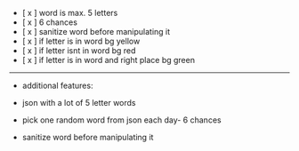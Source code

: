 - [ x ]  word is max. 5 letters 
- [ x ] 6 chances
- [ x ] sanitize word before manipulating it
- [ x ] if letter is in word bg yellow 
- [ x ] if letter isnt in word bg red
- [ x ] if letter is in word and right place bg green  

--- 

- additional features:

- json with a lot of 5 letter words 
- pick one random word from json each day- 6 chances
- sanitize word before manipulating it